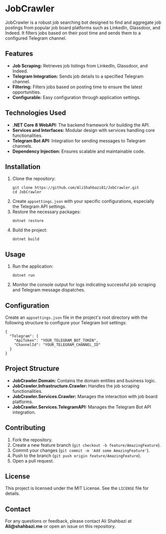 <!DOCTYPE html>
<html lang="en">
<head>
    <meta charset="UTF-8">
    <meta name="viewport" content="width=device-width, initial-scale=1.0">
</head>
<body>
    <h1>JobCrawler</h1>
    <p>JobCrawler is a robust job searching bot designed to find and aggregate job postings from popular job board platforms such as LinkedIn, Glassdoor, and Indeed. It filters jobs based on their post time and sends them to a configured Telegram channel.</p>
    <h2>Features</h2>
    <ul>
        <li><strong>Job Scraping:</strong> Retrieves job listings from LinkedIn, Glassdoor, and Indeed.</li>
        <li><strong>Telegram Integration:</strong> Sends job details to a specified Telegram channel.</li>
        <li><strong>Filtering:</strong> Filters jobs based on posting time to ensure the latest opportunities.</li>
        <li><strong>Configurable:</strong> Easy configuration through application settings.</li>
    </ul>
    <h2>Technologies Used</h2>
    <ul>
        <li><strong>.NET Core 8 WebAPI:</strong> The backend framework for building the API.</li>
        <li><strong>Services and Interfaces:</strong> Modular design with services handling core functionalities.</li>
        <li><strong>Telegram Bot API:</strong> Integration for sending messages to Telegram channels.</li>
        <li><strong>Dependency Injection:</strong> Ensures scalable and maintainable code.</li>
    </ul>
    <h2>Installation</h2>
    <ol>
        <li>Clone the repository:
            <pre><code>git clone https://github.com/AliShahbazi81/JobCrawler.git
cd JobCrawler</code></pre>
        </li>
        <li>Create <code>appsettings.json</code> with your specific configurations, especially the Telegram API settings.</li>
        <li>Restore the necessary packages:
            <pre><code>dotnet restore</code></pre>
        </li>
        <li>Build the project:
            <pre><code>dotnet build</code></pre>
        </li>
    </ol>
    <h2>Usage</h2>
    <ol>
        <li>Run the application:
            <pre><code>dotnet run</code></pre>
        </li>
        <li>Monitor the console output for logs indicating successful job scraping and Telegram message dispatches.</li>
    </ol>
    <h2>Configuration</h2>
    <p>Create an <code>appsettings.json</code> file in the project's root directory with the following structure to configure your Telegram bot settings:</p>
    <pre><code>{
  "Telegram": {
    "ApiToken": "YOUR_TELEGRAM_BOT_TOKEN",
    "ChannelId": "YOUR_TELEGRAM_CHANNEL_ID"
  }
}</code></pre>
    <h2>Project Structure</h2>
    <ul>
        <li><strong>JobCrawler.Domain:</strong> Contains the domain entities and business logic.</li>
        <li><strong>JobCrawler.Infrastructure.Crawler:</strong> Handles the job scraping functionalities.</li>
        <li><strong>JobCrawler.Services.Crawler:</strong> Manages the interaction with job board platforms.</li>
        <li><strong>JobCrawler.Services.TelegramAPI:</strong> Manages the Telegram Bot API integration.</li>
    </ul>
    <h2>Contributing</h2>
    <ol>
        <li>Fork the repository.</li>
        <li>Create a new feature branch (<code>git checkout -b feature/AmazingFeature</code>).</li>
        <li>Commit your changes (<code>git commit -m 'Add some AmazingFeature'</code>).</li>
        <li>Push to the branch (<code>git push origin feature/AmazingFeature</code>).</li>
        <li>Open a pull request.</li>
    </ol>
    <h2>License</h2>
    <p>This project is licensed under the MIT License. See the <code>LICENSE</code> file for details.</p>
    <h2>Contact</h2>
    <p>For any questions or feedback, please contact Ali Shahbazi at <strong>Ali@shahbazi.me</strong> or open an issue on this repository.</p>
</body>
</html>

